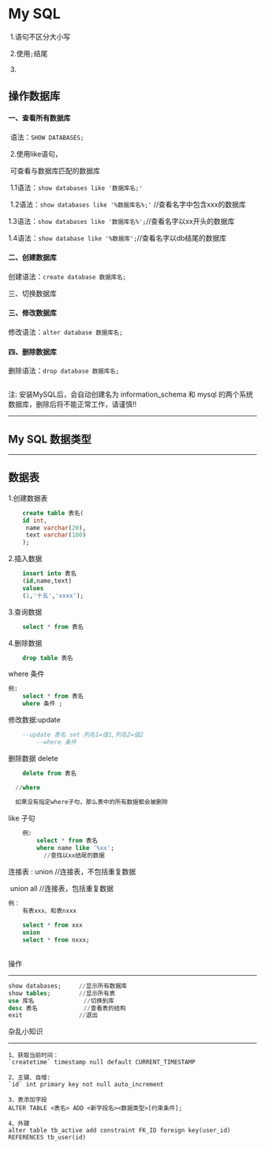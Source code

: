# My SQL 

​	1.语句不区分大小写

​	2.使用`;`结尾

​	3.

## 操作数据库

#### 一、查看所有数据库

​	语法：`SHOW DATABASES;`

​	2.使用like语句，

​		可查看与数据库匹配的数据库

​	1.1语法：`show databases like '数据库名;'`

​	1.2语法：`show databases like '%数据库名%;'` //查看名字中包含xxx的数据库

​	1.3语法：`show databases like '数据库名%';`//查看名字以xx开头的数据库

​	1.4语法：`show database like '%数据库';`//查看名字以db结尾的数据库





#### 二、创建数据库

创建语法：`create database 数据库名;`

三、切换数据库



#### 三、修改数据库

修改语法：`alter database 数据库名;`



#### 四、删除数据库

删除语法：`drop database 数据库名;`

```sql

```



注: 安装MySQL后，会自动创建名为 information_schema 和 mysql 的两个系统数据库，删除后将不能正常工作，请谨慎!!



---

## My SQL 数据类型



---

## 数据表

1.创建数据表

```sql
	create table 表名(
    id int,
     name varchar(20),
     text varchar(100)
    );
```

2.插入数据

```sql
	insert into 表名
	(id,name,text)
	values
	(1,'十五','xxxx');
```

3.查询数据

```sql
	select * from 表名
```

4.删除数据

```sql
	drop table 表名
```



where 条件

```sql
例:
	select * from 表名
	where 条件 ;
```

修改数据:update

```sql
	--update 表名 set 列名1=值1,列名2=值2
		--where 条件
```

删除数据 delete

```sql
	delete from 表名

  //where
  	
  如果没有指定where子句，那么表中的所有数据都会被删除
```

like 子句

```sql
	例:
		select * from 表名
		where name like '%xx'; 
		  //查找以xx结尾的数据
```

连接表 : union  //连接表，不包括重复数据

​				union all	//连接表，包括重复数据

```sql
例：
	有表xxx、和表nxxx
	
	select * from xxx
	union
	select * from nxxx;
	
```



操作

---

```sql
show databases;     //显示所有数据库
show tables;		//显示所有表
use 库名				//切换到库
desc 表名				//查看表的结构
exit				//退出

```

杂乱小知识

---

```mysql
1、获取当前时间：
`createtime` timestamp null default CURRENT_TIMESTAMP

2、主键、自增:
`id` int primary key not null auto_increment

3、表添加字段
ALTER TABLE <表名> ADD <新字段名><数据类型>[约束条件];

4、外键
alter table tb_active add constraint FK_ID foreign key(user_id) REFERENCES tb_user(id)

```






